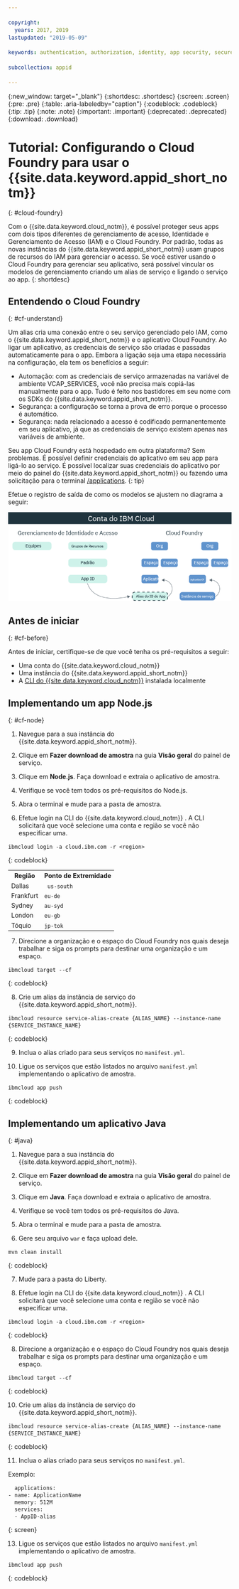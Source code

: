 ```yaml
---

copyright:
  years: 2017, 2019
lastupdated: "2019-05-09"

keywords: authentication, authorization, identity, app security, secure, development, cloud foundry, access management, iam, java, node.js

subcollection: appid

---
```


{:new_window: target="_blank"}
{:shortdesc: .shortdesc}
{:screen: .screen}
{:pre: .pre}
{:table: .aria-labeledby="caption"}
{:codeblock: .codeblock}
{:tip: .tip}
{:note: .note}
{:important: .important}
{:deprecated: .deprecated}
{:download: .download}


# Tutorial: Configurando o Cloud Foundry para usar o {{site.data.keyword.appid_short_notm}}
{: #cloud-foundry}

Com o {{site.data.keyword.cloud_notm}}, é possível proteger seus apps com dois tipos diferentes de gerenciamento de acesso, Identidade e Gerenciamento de Acesso (IAM) e o Cloud Foundry. Por padrão, todas as novas instâncias do {{site.data.keyword.appid_short_notm}} usam grupos de recursos do IAM para gerenciar o acesso. Se você estiver usando o Cloud Foundry para gerenciar seu aplicativo, será possível vincular os modelos de gerenciamento criando um alias de serviço e ligando o serviço ao app.
{: shortdesc}


## Entendendo o Cloud Foundry
{: #cf-understand}

Um alias cria uma conexão entre o seu serviço gerenciado pelo IAM, como o {{site.data.keyword.appid_short_notm}} e o aplicativo Cloud Foundry. Ao ligar um aplicativo, as credenciais de serviço são criadas e passadas automaticamente para o app. Embora a ligação seja uma etapa necessária na configuração, ela tem os benefícios a seguir:

* Automação: com as credenciais de serviço armazenadas na variável de ambiente VCAP_SERVICES, você não precisa mais copiá-las manualmente para o app. Tudo é feito nos bastidores em seu nome com os SDKs do {{site.data.keyword.appid_short_notm}}.
* Segurança: a configuração se torna a prova de erro porque o processo é automático.
* Segurança: nada relacionado a acesso é codificado permanentemente em seu aplicativo, já que as credenciais de serviço existem apenas nas variáveis de ambiente.

Seu app Cloud Foundry está hospedado em outra plataforma? Sem problemas. É possível definir credenciais do aplicativo em seu app para ligá-lo ao serviço. É possível localizar suas credenciais do aplicativo por meio do painel do {{site.data.keyword.appid_short_notm}} ou fazendo uma solicitação para o terminal [/applications](https://us-south.appid.cloud.ibm.com/swagger-ui/#!/Applications/registerApplication).
{: tip}

Efetue o registro de saída de como os modelos se ajustem no diagrama a seguir:

![Ligando um app do Cloud Foundry](images/cf-alias.png)

## Antes de iniciar
{: #cf-before}

Antes de iniciar, certifique-se de que você tenha os pré-requisitos a seguir:

* Uma conta do {{site.data.keyword.cloud_notm}}
* Uma instância do {{site.data.keyword.appid_short_notm}}
* A [CLI do {{site.data.keyword.cloud_notm}}](/docs/cli/reference/ibmcloud?topic=cloud-cli-ibmcloud-cli#ibmcloud-cli) instalada localmente

## Implementando um app Node.js
{: #cf-node}


1. Navegue para a sua instância do {{site.data.keyword.appid_short_notm}}.

2. Clique em **Fazer download de amostra** na guia **Visão geral** do painel de serviço.

3. Clique em **Node.js**. Faça download e extraia o aplicativo de amostra.

4. Verifique se você tem todos os pré-requisitos do Node.js.

5. Abra o terminal e mude para a pasta de amostra.

6. Efetue login na CLI do  {{site.data.keyword.cloud_notm}} . A CLI solicitará que você selecione uma conta e região se você não especificar uma.

  ```
  ibmcloud login -a cloud.ibm.com -r <region>
  ```
  {: codeblock}

  <table>
    <tr>
      <th>Região</th>
      <th>Ponto de Extremidade</th>
    </tr>
    <tr>
      <td>Dallas</td>
      <td><code> us-south </code></td>
    </tr>
    <tr>
      <td>Frankfurt</td>
      <td><code>eu-de</code></td>
    </tr>
    <tr>
      <td>Sydney</td>
      <td><code>au-syd</code></td>
    </tr>
    <tr>
      <td>London</td>
      <td><code>eu-gb</code></td>
    </tr>
    <tr>
      <td>Tóquio</td>
      <td><code>jp-tok</code></td>
    </tr>
  </table>

7. Direcione a organização e o espaço do Cloud Foundry nos quais deseja trabalhar e siga os prompts para destinar uma organização e um espaço.

  ```
  ibmcloud target --cf
  ```
  {: codeblock}

8. Crie um alias da instância de serviço do {{site.data.keyword.appid_short_notm}}.

  ```
  ibmcloud resource service-alias-create {ALIAS_NAME} --instance-name {SERVICE_INSTANCE_NAME}
  ```
  {: codeblock}

9. Inclua o alias criado para seus serviços no `manifest.yml`.

10. Ligue os serviços que estão listados no arquivo `manifest.yml` implementando o aplicativo de amostra.

  ```
  ibmcloud app push
  ```
  {: codeblock}

## Implementando um aplicativo Java
{: #java}

1. Navegue para a sua instância do {{site.data.keyword.appid_short_notm}}.

2. Clique em **Fazer download de amostra** na guia **Visão geral** do painel de serviço.

3. Clique em **Java**. Faça download e extraia o aplicativo de amostra.

4. Verifique se você tem todos os pré-requisitos do Java.

5. Abra o terminal e mude para a pasta de amostra.

6. Gere seu arquivo `war` e faça upload dele.

  ```
  mvn clean install
  ```
  {: codeblock}

7. Mude para a pasta do Liberty.

8. Efetue login na CLI do  {{site.data.keyword.cloud_notm}} . A CLI solicitará que você selecione uma conta e região se você não especificar uma.

  ```
  ibmcloud login -a cloud.ibm.com -r <region>
  ```
  {: codeblock}

8. Direcione a organização e o espaço do Cloud Foundry nos quais deseja trabalhar e siga os prompts para destinar uma organização e um espaço.

  ```
  ibmcloud target --cf
  ```
  {: codeblock}

10. Crie um alias da instância de serviço do {{site.data.keyword.appid_short_notm}}.

  ```
  ibmcloud resource service-alias-create {ALIAS_NAME} --instance-name {SERVICE_INSTANCE_NAME}
  ```
  {: codeblock}

11. Inclua o alias criado para seus serviços no `manifest.yml`.

  Exemplo:
  ```
    applications:
  - name: ApplicationName
    memory: 512M
    services:
    - AppID-alias
  ```
  {: screen}

13. Ligue os serviços que estão listados no arquivo `manifest.yml` implementando o aplicativo de amostra.

  ```
  ibmcloud app push
  ```
  {: codeblock}

